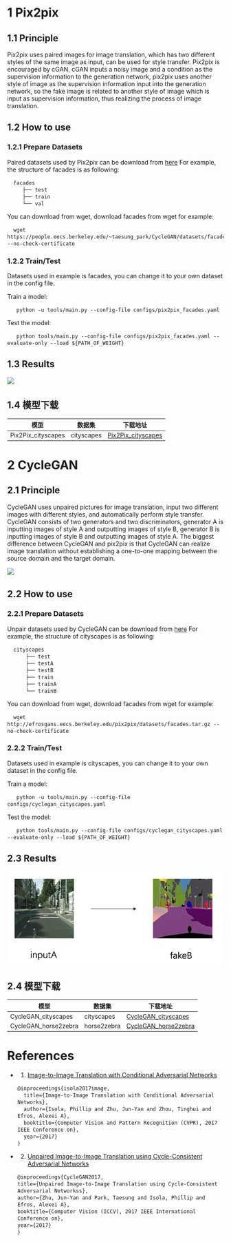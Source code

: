# 1 Pix2pix

## 1.1 Principle

  Pix2pix uses paired images for image translation, which has two different styles of the same image as input, can be used for style transfer. Pix2pix is encouraged by cGAN, cGAN inputs a noisy image and a condition as the supervision information to the generation network, pix2pix uses another style of image as the supervision information input into the generation network, so the fake image is related to another style of image which is input as supervision information, thus realizing the process of image translation.

## 1.2 How to use  

### 1.2.1 Prepare Datasets

  Paired datasets used by Pix2pix can be download from [here](http://efrosgans.eecs.berkeley.edu/pix2pix/datasets/)
  For example, the structure of facades is as following:
  ```
    facades
       ├── test
       ├── train
       └── val
  ```
  You can download from wget, download facades from wget for example:
  ```
    wget https://people.eecs.berkeley.edu/~taesung_park/CycleGAN/datasets/facades.zip --no-check-certificate
  ```

### 1.2.2 Train/Test

  Datasets used in example is facades, you can change it to your own dataset in the config file.

  Train a model:
  ```
     python -u tools/main.py --config-file configs/pix2pix_facades.yaml
  ```

  Test the model:
  ```
     python tools/main.py --config-file configs/pix2pix_facades.yaml --evaluate-only --load ${PATH_OF_WEIGHT}
  ```

## 1.3 Results

![](../../imgs/horse2zebra.png)

## 1.4 模型下载
| 模型 | 数据集 | 下载地址 |
|---|---|---|
| Pix2Pix_cityscapes  | cityscapes | [Pix2Pix_cityscapes](https://paddlegan.bj.bcebos.com/models/Pix2Pix_cityscapes.pdparams)



# 2 CycleGAN

## 2.1 Principle

   CycleGAN uses unpaired pictures for image translation, input two different images with different styles, and automatically perform style transfer. CycleGAN consists of two generators and two discriminators, generator A is inputting images of style A and outputting images of style B, generator B is inputting images of style B and outputting images of style A. The biggest difference between CycleGAN and pix2pix is that CycleGAN can realize image translation without establishing a one-to-one mapping between the source domain and the target domain.

![](../../imgs/cyclegan.png)

## 2.2 How to use

### 2.2.1 Prepare Datasets

  Unpair datasets used by CycleGAN can be download from [here](https://people.eecs.berkeley.edu/~taesung_park/CycleGAN/datasets/)
  For example, the structure of cityscapes is as following:
  ```
    cityscapes
        ├── test
        ├── testA
        ├── testB
        ├── train
        ├── trainA
        └── trainB
  ```
  You can download from wget, download facades from wget for example:
  ```
    wget http://efrosgans.eecs.berkeley.edu/pix2pix/datasets/facades.tar.gz --no-check-certificate
  ```

### 2.2.2 Train/Test

  Datasets used in example is cityscapes, you can change it to your own dataset in the config file.

  Train a model:
  ```
     python -u tools/main.py --config-file configs/cyclegan_cityscapes.yaml
  ```

  Test the model:
  ```
     python tools/main.py --config-file configs/cyclegan_cityscapes.yaml --evaluate-only --load ${PATH_OF_WEIGHT}
  ```

## 2.3 Results

![](../../imgs/A2B.png)

## 2.4 模型下载
| 模型 | 数据集 | 下载地址 |
|---|---|---|
| CycleGAN_cityscapes  | cityscapes | [CycleGAN_cityscapes](https://paddlegan.bj.bcebos.com/models/CycleGAN_cityscapes.pdparams) |
| CycleGAN_horse2zebra | horse2zebra | [CycleGAN_horse2zebra](https://paddlegan.bj.bcebos.com/models/CycleGAN_horse2zebra.pdparams)


# References

- 1. [Image-to-Image Translation with Conditional Adversarial Networks](https://arxiv.org/abs/1611.07004)

  ```
  @inproceedings{isola2017image,
    title={Image-to-Image Translation with Conditional Adversarial Networks},
    author={Isola, Phillip and Zhu, Jun-Yan and Zhou, Tinghui and Efros, Alexei A},
    booktitle={Computer Vision and Pattern Recognition (CVPR), 2017 IEEE Conference on},
    year={2017}
  }
  ```

- 2. [Unpaired Image-to-Image Translation using Cycle-Consistent Adversarial Networks](https://arxiv.org/abs/1703.10593)

  ```
  @inproceedings{CycleGAN2017,
  title={Unpaired Image-to-Image Translation using Cycle-Consistent Adversarial Networkss},
  author={Zhu, Jun-Yan and Park, Taesung and Isola, Phillip and Efros, Alexei A},
  booktitle={Computer Vision (ICCV), 2017 IEEE International Conference on},
  year={2017}
  }
  ```
